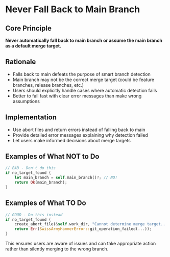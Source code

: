 # Never Fall Back to Main Branch

## Core Principle
**Never automatically fall back to main branch or assume the main branch as a default merge target.**

## Rationale
- Falls back to main defeats the purpose of smart branch detection
- Main branch may not be the correct merge target (could be feature branches, release branches, etc.)
- Users should explicitly handle cases where automatic detection fails
- Better to fail fast with clear error messages than make wrong assumptions

## Implementation
- Use abort files and return errors instead of falling back to main
- Provide detailed error messages explaining why detection failed
- Let users make informed decisions about merge targets

## Examples of What NOT to Do
```rust
// BAD - Don't do this
if no_target_found {
    let main_branch = self.main_branch()?; // NO!
    return Ok(main_branch);
}
```

## Examples of What TO Do
```rust
// GOOD - Do this instead  
if no_target_found {
    create_abort_file(&self.work_dir, "Cannot determine merge target...")?;
    return Err(SwissArmyHammerError::git_operation_failed(...));
}
```

This ensures users are aware of issues and can take appropriate action rather than silently merging to the wrong branch.
